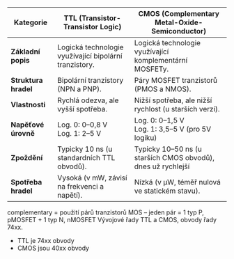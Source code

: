 | **Kategorie**        | **TTL (Transistor-Transistor Logic)**                  | **CMOS (Complementary Metal-Oxide-Semiconductor)**           |
| -------------------- | ------------------------------------------------------ | ------------------------------------------------------------ |
| **Základní popis**   | Logická technologie využívající bipolární tranzistory. | Logická technologie využívající komplementární MOSFETy.      |
| **Struktura hradel** | Bipolární tranzistory (NPN a PNP).                     | Páry MOSFET tranzistorů (PMOS a NMOS).                       |
| **Vlastnosti**       | Rychlá odezva, ale vyšší spotřeba.                     | Nižší spotřeba, ale nižší rychlost (u starších verzí).       |
| **Napěťové úrovně**  | Log. 0: 0–0,8 V<br>Log. 1: 2–5 V                       | Log. 0: 0–1,5 V<br>Log. 1: 3,5–5 V (pro 5V logiku)           |
| **Zpoždění**         | Typicky 10 ns (u standardních TTL obvodů).             | Typicky 10–50 ns (u starších CMOS obvodů), dnes už rychlejší |
| **Spotřeba hradel**  | Vysoká (v mW, závisí na frekvenci a napětí).           | Nízká (v µW, téměř nulová ve statickém stavu).               |
complementary = použití párů tranzistorů MOS – jeden pár = 1 typ P, pMOSFET + 1 typ N, nMOSFET
Vývojové řady TTL a CMOS, obvody řady 74xx.
- TTL je 74xx obvody
- CMOS jsou 40xx obvody